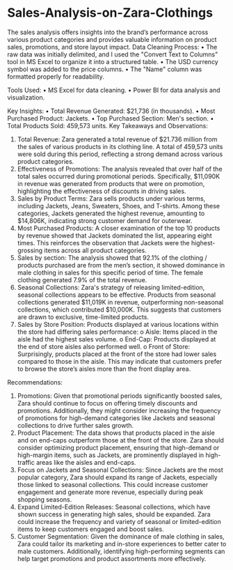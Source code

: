 # Sales-Analysis-on-Zara-Clothings
The sales analysis offers insights into the brand’s performance across various product categories and provides valuable information on product sales, promotions, and store layout impact. 
Data Cleaning Process:
•	The raw data was initially delimited, and I used the "Convert Text to Columns" tool in MS Excel to organize it into a structured table.
•	The USD currency symbol was added to the price columns.
•	The "Name" column was formatted properly for readability.

Tools Used:
•	MS Excel for data cleaning.
•	Power BI for data analysis and visualization.

Key Insights:
•	Total Revenue Generated: $21,736 (in thousands).
•	Most Purchased Product: Jackets.
•	Top Purchased Section: Men's section.
•	Total Products Sold: 459,573 units.
Key Takeaways and Observations:
1.	Total Revenue: Zara generated a total revenue of $21.736 million from the sales of various products in its clothing line. A total of 459,573 units were sold during this period, reflecting a strong demand across various product categories.
2.	Effectiveness of Promotions: The analysis revealed that over half of the total sales occurred during promotional periods. Specifically, $11,090K in revenue was generated from products that were on promotion, highlighting the effectiveness of discounts in driving sales.
3.	Sales by Product Terms: Zara sells products under various terms, including Jackets, Jeans, Sweaters, Shoes, and T-shirts. Among these categories, Jackets generated the highest revenue, amounting to $14,806K, indicating strong customer demand for outerwear.
4.	Most Purchased Products: A closer examination of the top 10 products by revenue showed that Jackets dominated the list, appearing eight times. This reinforces the observation that Jackets were the highest-grossing items across all product categories.
5.	Sales by section: The analysis showed that 92.1% of the clothing / products purchased are from the men’s section, it showed dominance in male clothing in sales for this specific period of time. The female clothing generated 7.9% of the total revenue.
6.	Seasonal Collections: Zara's strategy of releasing limited-edition, seasonal collections appears to be effective. Products from seasonal collections generated $11,019K in revenue, outperforming non-seasonal collections, which contributed $10,000K. This suggests that customers are drawn to exclusive, time-limited products.
7.	Sales by Store Position: Products displayed at various locations within the store had differing sales performance:
o	Aisle: Items placed in the aisle had the highest sales volume.
o	End-Cap: Products displayed at the end of store aisles also performed well.
o	Front of Store: Surprisingly, products placed at the front of the store had lower sales compared to those in the aisle. This may indicate that customers prefer to browse the store’s aisles more than the front display area.

Recommendations:
1.	Promotions: Given that promotional periods significantly boosted sales, Zara should continue to focus on offering timely discounts and promotions. Additionally, they might consider increasing the frequency of promotions for high-demand categories like Jackets and seasonal collections to drive further sales growth.
2.	Product Placement: The data shows that products placed in the aisle and on end-caps outperform those at the front of the store. Zara should consider optimizing product placement, ensuring that high-demand or high-margin items, such as Jackets, are prominently displayed in high-traffic areas like the aisles and end-caps.
3.	Focus on Jackets and Seasonal Collections: Since Jackets are the most popular category, Zara should expand its range of Jackets, especially those linked to seasonal collections. This could increase customer engagement and generate more revenue, especially during peak shopping seasons.
4.	Expand Limited-Edition Releases: Seasonal collections, which have shown success in generating high sales, should be expanded. Zara could increase the frequency and variety of seasonal or limited-edition items to keep customers engaged and boost sales.
5.	Customer Segmentation: Given the dominance of male clothing in sales, Zara could tailor its marketing and in-store experiences to better cater to male customers. Additionally, identifying high-performing segments can help target promotions and product assortments more effectively.
